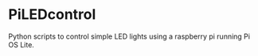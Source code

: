 # PiLEDcontrol
Python scripts to control simple LED lights using a raspberry pi running Pi OS Lite.
